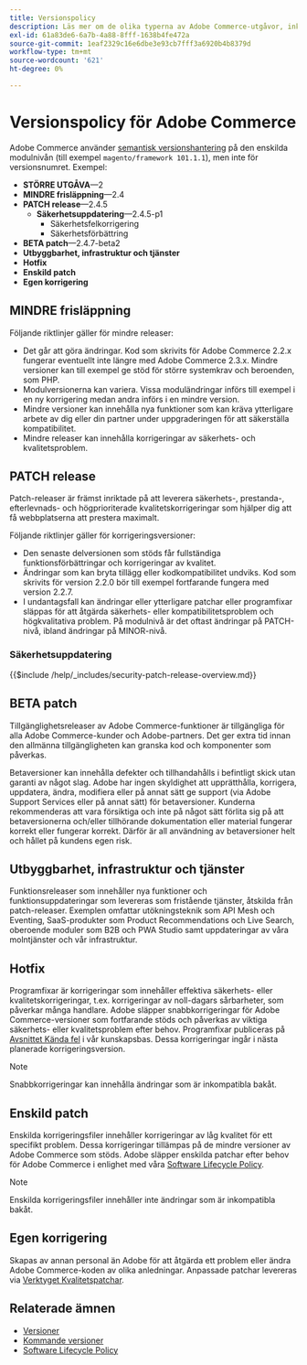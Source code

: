 ```yaml
---
title: Versionspolicy
description: Läs mer om de olika typerna av Adobe Commerce-utgåvor, inklusive smärre utgåvor, korrigeringsfiler, säkerhetskorrigeringar, funktioner, snabbkorrigeringar, enskilda korrigeringsfiler och anpassade korrigeringsfiler.
exl-id: 61a83de6-6a7b-4a88-8fff-1638b4fe472a
source-git-commit: 1eaf2329c16e6dbe3e93cb7fff3a6920b4b8379d
workflow-type: tm+mt
source-wordcount: '621'
ht-degree: 0%

---
```


# Versionspolicy för Adobe Commerce

Adobe Commerce använder [semantisk versionshantering](https://semver.org/) på den enskilda modulnivån (till exempel `magento/framework 101.1.1`), men inte för versionsnumret. Exempel:

- **STÖRRE UTGÅVA**—2
- **MINDRE frisläppning**—2.4
- **PATCH release**—2.4.5
   - **Säkerhetsuppdatering**—2.4.5-p1
      - Säkerhetsfelkorrigering
      - Säkerhetsförbättring
- **BETA patch**—2.4.7-beta2
- **Utbyggbarhet, infrastruktur och tjänster**
- **Hotfix**
- **Enskild patch**
- **Egen korrigering**

## MINDRE frisläppning

Följande riktlinjer gäller för mindre releaser:

- Det går att göra ändringar. Kod som skrivits för Adobe Commerce 2.2.x fungerar eventuellt inte längre med Adobe Commerce 2.3.x. Mindre versioner kan till exempel ge stöd för större systemkrav och beroenden, som PHP.
- Modulversionerna kan variera. Vissa moduländringar införs till exempel i en ny korrigering medan andra införs i en mindre version.
- Mindre versioner kan innehålla nya funktioner som kan kräva ytterligare arbete av dig eller din partner under uppgraderingen för att säkerställa kompatibilitet.
- Mindre releaser kan innehålla korrigeringar av säkerhets- och kvalitetsproblem.

## PATCH release

Patch-releaser är främst inriktade på att leverera säkerhets-, prestanda-, efterlevnads- och högprioriterade kvalitetskorrigeringar som hjälper dig att få webbplatserna att prestera maximalt.

Följande riktlinjer gäller för korrigeringsversioner:

- Den senaste delversionen som stöds får fullständiga funktionsförbättringar och korrigeringar av kvalitet.
- Ändringar som kan bryta tillägg eller kodkompatibilitet undviks. Kod som skrivits för version 2.2.0 bör till exempel fortfarande fungera med version 2.2.7.
- I undantagsfall kan ändringar eller ytterligare patchar eller programfixar släppas för att åtgärda säkerhets- eller kompatibilitetsproblem och högkvalitativa problem. På modulnivå är det oftast ändringar på PATCH-nivå, ibland ändringar på MINOR-nivå.

### Säkerhetsuppdatering

{{$include /help/_includes/security-patch-release-overview.md}}

## BETA patch

Tillgänglighetsreleaser av Adobe Commerce-funktioner är tillgängliga för alla Adobe Commerce-kunder och Adobe-partners. Det ger extra tid innan den allmänna tillgängligheten kan granska kod och komponenter som påverkas.

Betaversioner kan innehålla defekter och tillhandahålls i befintligt skick utan garanti av något slag. Adobe har ingen skyldighet att upprätthålla, korrigera, uppdatera, ändra, modifiera eller på annat sätt ge support (via Adobe Support Services eller på annat sätt) för betaversioner. Kunderna rekommenderas att vara försiktiga och inte på något sätt förlita sig på att betaversionerna och/eller tillhörande dokumentation eller material fungerar korrekt eller fungerar korrekt. Därför är all användning av betaversioner helt och hållet på kundens egen risk.

## Utbyggbarhet, infrastruktur och tjänster

Funktionsreleaser som innehåller nya funktioner och funktionsuppdateringar som levereras som fristående tjänster, åtskilda från patch-releaser. Exemplen omfattar utökningsteknik som API Mesh och Eventing, SaaS-produkter som Product Recommendations och Live Search, oberoende moduler som B2B och PWA Studio samt uppdateringar av våra molntjänster och vår infrastruktur.

## Hotfix

Programfixar är korrigeringar som innehåller effektiva säkerhets- eller kvalitetskorrigeringar, t.ex. korrigeringar av noll-dagars sårbarheter, som påverkar många handlare. Adobe släpper snabbkorrigeringar för Adobe Commerce-versioner som fortfarande stöds och påverkas av viktiga säkerhets- eller kvalitetsproblem efter behov. Programfixar publiceras på [Avsnittet Kända fel](https://support.magento.com/hc/en-us/sections/360003869892-Known-issues-patches-attached-) i vår kunskapsbas. Dessa korrigeringar ingår i nästa planerade korrigeringsversion.

>[!NOTE]
>
>Snabbkorrigeringar kan innehålla ändringar som är inkompatibla bakåt.

## Enskild patch

Enskilda korrigeringsfiler innehåller korrigeringar av låg kvalitet för ett specifikt problem. Dessa korrigeringar tillämpas på de mindre versioner av Adobe Commerce som stöds. Adobe släpper enskilda patchar efter behov för Adobe Commerce i enlighet med våra [Software Lifecycle Policy](https://www.adobe.com/content/dam/cc/en/legal/terms/enterprise/pdfs/Adobe-Commerce-Software-Lifecycle-Policy.pdf).

>[!NOTE]
>
>Enskilda korrigeringsfiler innehåller inte ändringar som är inkompatibla bakåt.

## Egen korrigering

Skapas av annan personal än Adobe för att åtgärda ett problem eller ändra Adobe Commerce-koden av olika anledningar. Anpassade patchar levereras via [Verktyget Kvalitetspatchar](https://experienceleague.adobe.com/docs/commerce-operations/tools/quality-patches-tool/usage.html).

## Relaterade ämnen

- [Versioner](https://developer.adobe.com/commerce/php/development/versioning/)
- [Kommande versioner](schedule.md)
- [Software Lifecycle Policy](https://www.adobe.com/content/dam/cc/en/legal/terms/enterprise/pdfs/Adobe-Commerce-Software-Lifecycle-Policy.pdf)
